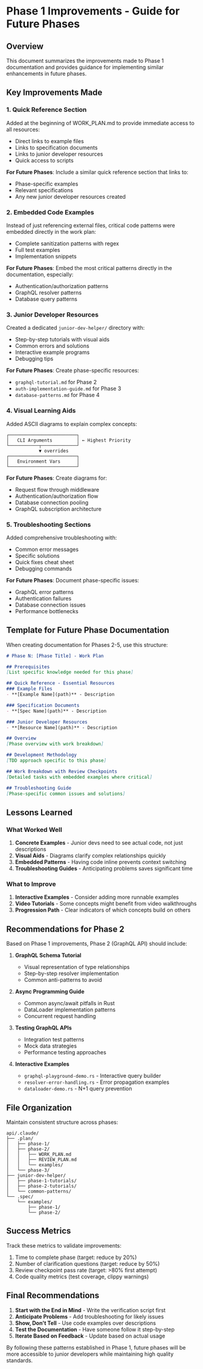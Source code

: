 # Phase 1 Improvements - Guide for Future Phases

## Overview
This document summarizes the improvements made to Phase 1 documentation and provides guidance for implementing similar enhancements in future phases.

## Key Improvements Made

### 1. Quick Reference Section
Added at the beginning of WORK_PLAN.md to provide immediate access to all resources:
- Direct links to example files
- Links to specification documents
- Links to junior developer resources
- Quick access to scripts

**For Future Phases**: Include a similar quick reference section that links to:
- Phase-specific examples
- Relevant specifications
- Any new junior developer resources created

### 2. Embedded Code Examples
Instead of just referencing external files, critical code patterns were embedded directly in the work plan:
- Complete sanitization patterns with regex
- Full test examples
- Implementation snippets

**For Future Phases**: Embed the most critical patterns directly in the documentation, especially:
- Authentication/authorization patterns
- GraphQL resolver patterns
- Database query patterns

### 3. Junior Developer Resources
Created a dedicated `junior-dev-helper/` directory with:
- Step-by-step tutorials with visual aids
- Common errors and solutions
- Interactive example programs
- Debugging tips

**For Future Phases**: Create phase-specific resources:
- `graphql-tutorial.md` for Phase 2
- `auth-implementation-guide.md` for Phase 3
- `database-patterns.md` for Phase 4

### 4. Visual Learning Aids
Added ASCII diagrams to explain complex concepts:
```
┌─────────────────────────┐
│   CLI Arguments         │ ← Highest Priority
└───────────┬─────────────┘
            ▼ overrides
┌─────────────────────────┐
│   Environment Vars      │
└─────────────────────────┘
```

**For Future Phases**: Create diagrams for:
- Request flow through middleware
- Authentication/authorization flow
- Database connection pooling
- GraphQL subscription architecture

### 5. Troubleshooting Sections
Added comprehensive troubleshooting with:
- Common error messages
- Specific solutions
- Quick fixes cheat sheet
- Debugging commands

**For Future Phases**: Document phase-specific issues:
- GraphQL error patterns
- Authentication failures
- Database connection issues
- Performance bottlenecks

## Template for Future Phase Documentation

When creating documentation for Phases 2-5, use this structure:

```markdown
# Phase N: [Phase Title] - Work Plan

## Prerequisites
[List specific knowledge needed for this phase]

## Quick Reference - Essential Resources
### Example Files
- **[Example Name](path)** - Description

### Specification Documents
- **[Spec Name](path)** - Description

### Junior Developer Resources
- **[Resource Name](path)** - Description

## Overview
[Phase overview with work breakdown]

## Development Methodology
[TDD approach specific to this phase]

## Work Breakdown with Review Checkpoints
[Detailed tasks with embedded examples where critical]

## Troubleshooting Guide
[Phase-specific common issues and solutions]
```

## Lessons Learned

### What Worked Well
1. **Concrete Examples** - Junior devs need to see actual code, not just descriptions
2. **Visual Aids** - Diagrams clarify complex relationships quickly
3. **Embedded Patterns** - Having code inline prevents context switching
4. **Troubleshooting Guides** - Anticipating problems saves significant time

### What to Improve
1. **Interactive Examples** - Consider adding more runnable examples
2. **Video Tutorials** - Some concepts might benefit from video walkthroughs
3. **Progression Path** - Clear indicators of which concepts build on others

## Recommendations for Phase 2

Based on Phase 1 improvements, Phase 2 (GraphQL API) should include:

1. **GraphQL Schema Tutorial**
   - Visual representation of type relationships
   - Step-by-step resolver implementation
   - Common anti-patterns to avoid

2. **Async Programming Guide**
   - Common async/await pitfalls in Rust
   - DataLoader implementation patterns
   - Concurrent request handling

3. **Testing GraphQL APIs**
   - Integration test patterns
   - Mock data strategies
   - Performance testing approaches

4. **Interactive Examples**
   - `graphql-playground-demo.rs` - Interactive query builder
   - `resolver-error-handling.rs` - Error propagation examples
   - `dataloader-demo.rs` - N+1 query prevention

## File Organization

Maintain consistent structure across phases:
```
api/.claude/
├── .plan/
│   ├── phase-1/
│   ├── phase-2/
│   │   ├── WORK_PLAN.md
│   │   ├── REVIEW_PLAN.md
│   │   └── examples/
│   └── phase-3/
├── junior-dev-helper/
│   ├── phase-1-tutorials/
│   ├── phase-2-tutorials/
│   └── common-patterns/
└── .spec/
    └── examples/
        ├── phase-1/
        └── phase-2/
```

## Success Metrics

Track these metrics to validate improvements:
1. Time to complete phase (target: reduce by 20%)
2. Number of clarification questions (target: reduce by 50%)
3. Review checkpoint pass rate (target: >80% first attempt)
4. Code quality metrics (test coverage, clippy warnings)

## Final Recommendations

1. **Start with the End in Mind** - Write the verification script first
2. **Anticipate Problems** - Add troubleshooting for likely issues
3. **Show, Don't Tell** - Use code examples over descriptions
4. **Test the Documentation** - Have someone follow it step-by-step
5. **Iterate Based on Feedback** - Update based on actual usage

By following these patterns established in Phase 1, future phases will be more accessible to junior developers while maintaining high quality standards.